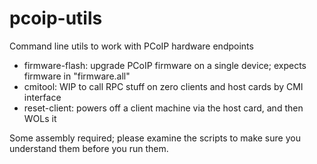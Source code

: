 pcoip-utils
===========

Command line utils to work with PCoIP hardware endpoints

* firmware-flash: upgrade PCoIP firmware on a single device; expects firmware in "firmware.all"
* cmitool: WIP to call RPC stuff on zero clients and host cards by CMI interface
* reset-client: powers off a client machine via the host card, and then WOLs it

Some assembly required; please examine the scripts to make sure you understand them before you run them.
